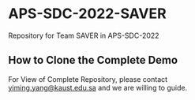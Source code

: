 # APS-SDC-2022-SAVER
Repository for Team SAVER in APS-SDC-2022

## How to Clone the Complete Demo
For View of Complete Repository, please contact yiming.yang@kaust.edu.sa and we are willing to guide.
